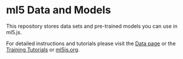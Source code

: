 # ml5 Data and Models

This repository stores data sets and pre-trained models you can use in ml5.js.

For detailed instructions and tutorials please visit the [Data page](https://ml5js.org/docs/data-overview) or the [Training Tutorials](https://ml5js.org/docs/training-introduction) or [ml5js.org](http://ml5js.org).
